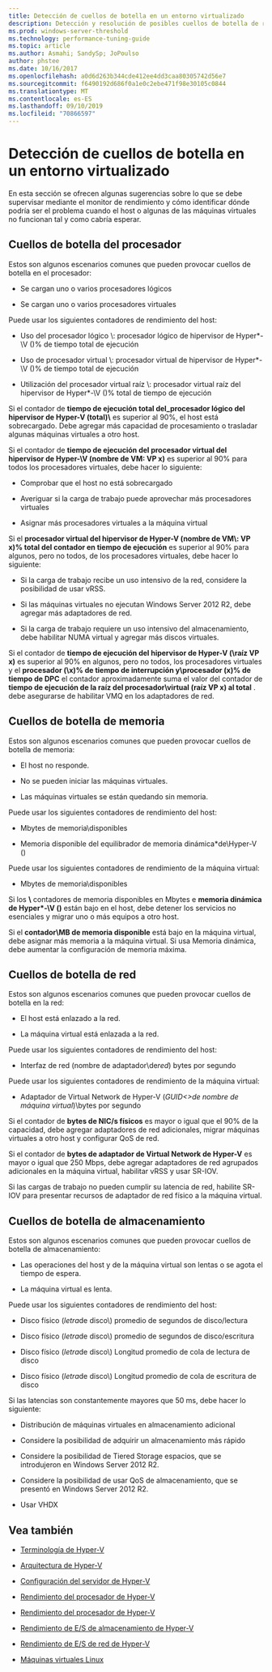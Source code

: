 ```yaml
---
title: Detección de cuellos de botella en un entorno virtualizado
description: Detección y resolución de posibles cuellos de botella de rendimiento de Hyper-v
ms.prod: windows-server-threshold
ms.technology: performance-tuning-guide
ms.topic: article
ms.author: Asmahi; SandySp; JoPoulso
author: phstee
ms.date: 10/16/2017
ms.openlocfilehash: a0d6d263b344cde412ee4dd3caa80305742d56e7
ms.sourcegitcommit: f6490192d686f0a1e0c2ebe471f98e30105c0844
ms.translationtype: MT
ms.contentlocale: es-ES
ms.lasthandoff: 09/10/2019
ms.locfileid: "70866597"
---
```

# <a name="detecting-bottlenecks-in-a-virtualized-environment"></a>Detección de cuellos de botella en un entorno virtualizado

En esta sección se ofrecen algunas sugerencias sobre lo que se debe supervisar mediante el monitor de rendimiento y cómo identificar dónde podría ser el problema cuando el host o algunas de las máquinas virtuales no funcionan tal y como cabría esperar.

## <a name="processor-bottlenecks"></a>Cuellos de botella del procesador

Estos son algunos escenarios comunes que pueden provocar cuellos de botella en el procesador:

-   Se cargan uno o varios procesadores lógicos

-   Se cargan uno o varios procesadores virtuales

Puede usar los siguientes contadores de rendimiento del host:

-   Uso del procesador lógico \\: procesador lógico de hipervisor de Hyper\*-\\V ()% de tiempo total de ejecución

-   Uso de procesador virtual \\: procesador virtual de hipervisor de Hyper\*-\\V ()% de tiempo total de ejecución

-   Utilización del procesador virtual raíz \\: procesador virtual raíz del hipervisor de Hyper\*-\\V ()% total de tiempo de ejecución

Si el contador de **tiempo de ejecución total del\_procesador lógico del hipervisor de Hyper-V (total)\\** es superior al 90%, el host está sobrecargado. Debe agregar más capacidad de procesamiento o trasladar algunas máquinas virtuales a otro host.

Si el contador de **tiempo de ejecución del procesador virtual del hipervisor de Hyper-\\V (nombre de VM: VP x)** es superior al 90% para todos los procesadores virtuales, debe hacer lo siguiente:

-   Comprobar que el host no está sobrecargado

-   Averiguar si la carga de trabajo puede aprovechar más procesadores virtuales

-   Asignar más procesadores virtuales a la máquina virtual

Si el **procesador virtual del hipervisor de Hyper-V (nombre de VM\\: VP x)% total del contador en tiempo de ejecución** es superior al 90% para algunos, pero no todos, de los procesadores virtuales, debe hacer lo siguiente:

-   Si la carga de trabajo recibe un uso intensivo de la red, considere la posibilidad de usar vRSS.

-   Si las máquinas virtuales no ejecutan Windows Server 2012 R2, debe agregar más adaptadores de red.

-   Si la carga de trabajo requiere un uso intensivo del almacenamiento, debe habilitar NUMA virtual y agregar más discos virtuales.

Si el contador de **tiempo de ejecución del hipervisor de Hyper-V (\\raíz VP x)** es superior al 90% en algunos, pero no todos, los procesadores virtuales y el **procesador (\\x)% de tiempo de interrupción y\\procesador (x)% de tiempo de DPC** el contador aproximadamente suma el valor del contador de **tiempo de ejecución de la raíz del procesador\\virtual (raíz VP x) al total** . debe asegurarse de habilitar VMQ en los adaptadores de red.

## <a name="memory-bottlenecks"></a>Cuellos de botella de memoria

Estos son algunos escenarios comunes que pueden provocar cuellos de botella de memoria:

-   El host no responde.

-   No se pueden iniciar las máquinas virtuales.

-   Las máquinas virtuales se están quedando sin memoria.

Puede usar los siguientes contadores de rendimiento del host:

-   Mbytes de memoria\\disponibles

-   Memoria disponible del equilibrador de memoria dinámica\*de\\Hyper-V ()

Puede usar los siguientes contadores de rendimiento de la máquina virtual:

-   Mbytes de memoria\\disponibles

Si los **\\** contadores de memoria disponibles en Mbytes e **memoria dinámica de Hyper\*-\\V ()** están bajo en el host, debe detener los servicios no esenciales y migrar uno o más equipos a otro host.

Si el **contador\\MB de memoria disponible** está bajo en la máquina virtual, debe asignar más memoria a la máquina virtual. Si usa Memoria dinámica, debe aumentar la configuración de memoria máxima.

## <a name="network-bottlenecks"></a>Cuellos de botella de red

Estos son algunos escenarios comunes que pueden provocar cuellos de botella en la red:

-   El host está enlazado a la red.

-   La máquina virtual está enlazada a la red.

Puede usar los siguientes contadores de rendimiento del host:

-   Interfaz de red (nombre de adaptador\\de*red*) bytes por segundo

Puede usar los siguientes contadores de rendimiento de la máquina virtual:

-   Adaptador de Virtual Network de Hyper-V (*GUID&lt;&gt;de nombre de máquina virtual*)\\bytes por segundo

Si el contador de **bytes de NIC/s físicos** es mayor o igual que el 90% de la capacidad, debe agregar adaptadores de red adicionales, migrar máquinas virtuales a otro host y configurar QoS de red.

Si el contador de **bytes de adaptador de Virtual Network de Hyper-V** es mayor o igual que 250 Mbps, debe agregar adaptadores de red agrupados adicionales en la máquina virtual, habilitar vRSS y usar SR-IOV.

Si las cargas de trabajo no pueden cumplir su latencia de red, habilite SR-IOV para presentar recursos de adaptador de red físico a la máquina virtual.

## <a name="storage-bottlenecks"></a>Cuellos de botella de almacenamiento

Estos son algunos escenarios comunes que pueden provocar cuellos de botella de almacenamiento:

-   Las operaciones del host y de la máquina virtual son lentas o se agota el tiempo de espera.

-   La máquina virtual es lenta.

Puede usar los siguientes contadores de rendimiento del host:

-   Disco físico (*letra*de disco\\) promedio de segundos de disco/lectura

-   Disco físico (*letra*de disco\\) promedio de segundos de disco/escritura

-   Disco físico (*letra*de disco\\) Longitud promedio de cola de lectura de disco

-   Disco físico (*letra*de disco\\) Longitud promedio de cola de escritura de disco

Si las latencias son constantemente mayores que 50 ms, debe hacer lo siguiente:

-   Distribución de máquinas virtuales en almacenamiento adicional

-   Considere la posibilidad de adquirir un almacenamiento más rápido

-   Considere la posibilidad de Tiered Storage espacios, que se introdujeron en Windows Server 2012 R2.

-   Considere la posibilidad de usar QoS de almacenamiento, que se presentó en Windows Server 2012 R2.

-   Usar VHDX

## <a name="see-also"></a>Vea también

-   [Terminología de Hyper-V](terminology.md)

-   [Arquitectura de Hyper-V](architecture.md)

-   [Configuración del servidor de Hyper-V](configuration.md)

-   [Rendimiento del procesador de Hyper-V](processor-performance.md)

-   [Rendimiento del procesador de Hyper-V](memory-performance.md)

-   [Rendimiento de E/S de almacenamiento de Hyper-V](storage-io-performance.md)

-   [Rendimiento de E/S de red de Hyper-V](network-io-performance.md)

-   [Máquinas virtuales Linux](linux-virtual-machine-considerations.md)

